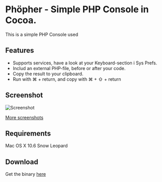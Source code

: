 # Phöpher - Simple PHP Console in Cocoa.

This is a simple PHP Console used 

## Features

* Supports services, have a look at your Keyboard-section i Sys Prefs.
* Includ an external PHP-file, before or after your code.
* Copy the result to your clipboard.
* Run with ⌘ + return, and copy with ⌘ + ⇧ + return

## Screenshot

![Screenshot](http://simonb.se/system/application/views/images/phopher/simple.png "Simple use")

[More screenshots](http://simonb.se/phopher/ "Application website")

## Requirements

Mac OS X 10.6 Snow Leopard

## Download

Get the binary [here](http://simonb.se/phopher/ "Application website")